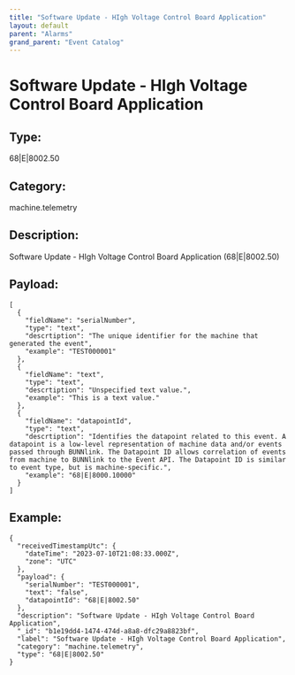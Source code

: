 ```yaml
---
title: "Software Update - HIgh Voltage Control Board Application"
layout: default
parent: "Alarms"
grand_parent: "Event Catalog"
---
```


# Software Update - HIgh Voltage Control Board Application

## Type:

68|E|8002.50

## Category:

machine.telemetry

## Description: 

Software Update - HIgh Voltage Control Board Application (68|E|8002.50)

## Payload:

```
[
  {
    "fieldName": "serialNumber",
    "type": "text",
    "descrtiption": "The unique identifier for the machine that generated the event",
    "example": "TEST000001"
  },
  {
    "fieldName": "text",
    "type": "text",
    "descrtiption": "Unspecified text value.",
    "example": "This is a text value."
  },
  {
    "fieldName": "datapointId",
    "type": "text",
    "descrtiption": "Identifies the datapoint related to this event. A datapoint is a low-level representation of machine data and/or events passed through BUNNlink. The Datapoint ID allows correlation of events from machine to BUNNlink to the Event API. The Datapoint ID is similar to event type, but is machine-specific.",
    "example": "68|E|8000.10000"
  }
]
```

## Example:

```
{
  "receivedTimestampUtc": {
    "dateTime": "2023-07-10T21:08:33.000Z",
    "zone": "UTC"
  },
  "payload": {
    "serialNumber": "TEST000001",
    "text": "false",
    "datapointId": "68|E|8002.50"
  },
  "description": "Software Update - HIgh Voltage Control Board Application",
  "_id": "b1e19dd4-1474-474d-a8a8-dfc29a8823bf",
  "label": "Software Update - HIgh Voltage Control Board Application",
  "category": "machine.telemetry",
  "type": "68|E|8002.50"
}
```
